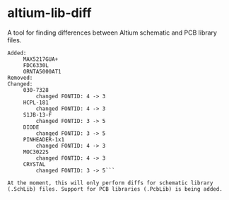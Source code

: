 altium-lib-diff
===============
A tool for finding differences between Altium schematic and PCB library files.

```python3 libdiff.py old.SchLib new.SchLib
Added:
	 MAX5217GUA+
	 FDC6330L
	 ORNTA5000AT1
Removed:
Changed:
	 030-7328
		 changed FONTID: 4 -> 3
	 HCPL-181
		 changed FONTID: 4 -> 3
	 S1JB-13-F
		 changed FONTID: 3 -> 5
	 DIODE
		 changed FONTID: 3 -> 5
	 PINHEADER-1x1
		 changed FONTID: 4 -> 3
	 MOC3022S
		 changed FONTID: 4 -> 3
	 CRYSTAL
		 changed FONTID: 3 -> 5```

At the moment, this will only perform diffs for schematic library (.SchLib) files. Support for PCB libraries (.PcbLib) is being added.
